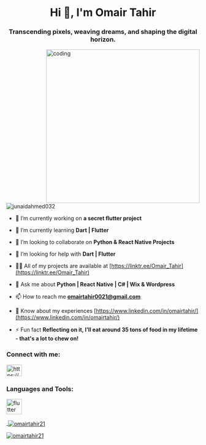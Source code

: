 
<h1 align="center">Hi 👋, I'm Omair Tahir</h1>
<h3 align="center">Transcending pixels, weaving dreams, and shaping the digital horizon.</h3>
<img align="right" alt="coding" width="400" src="https://miro.medium.com/v2/resize:fit:1200/1*anJ_utnaYQXFKbap2s0oJg.gif">
<p align="left"> <img src="https://komarev.com/ghpvc/?username=junaidahmed032&label=Profile%20views&color=0e75b6&style=flat" alt="junaidahmed032" /> </p>

- 🔭 I’m currently working on **a secret flutter project**

- 🌱 I’m currently learning **Dart | Flutter**

- 👯 I’m looking to collaborate on **Python & React Native Projects**

- 🤝 I’m looking for help with **Dart | Flutter**

- 👨‍💻 All of my projects are available at [https://linktr.ee/Omair_Tahir](https://linktr.ee/Omair_Tahir)

- 💬 Ask me about **Python | React Native | C# | Wix & Wordpress**

- 📫 How to reach me **omairtahir0021@gmail.com**

- 📄 Know about my experiences [https://www.linkedin.com/in/omairtahir/](https://www.linkedin.com/in/omairtahir/)

- ⚡ Fun fact **Reflecting on it, I'll eat around 35 tons of food in my lifetime - that's a lot to chew on!**

<h3 align="left">Connect with me:</h3>
<p align="left">
<a href="https://www.linkedin.com/in/omairtahir/" target="blank"><img align="center" src="https://raw.githubusercontent.com/rahuldkjain/github-profile-readme-generator/master/src/images/icons/Social/linked-in-alt.svg" alt="https://www.linkedin.com/in/omairtahir/" height="30" width="40" /></a>
<h3 align="left">Languages and Tools:</h3>
 <img src="https://www.vectorlogo.zone/logos/flutterio/flutterio-icon.svg" alt="flutter" width="40" height="40"/> </a> <a href="https://git-scm.com/" target="_blank" rel="noreferrer"> 

<p>&nbsp;<img align="center" src="https://github-readme-stats.vercel.app/api?username=omairtahir21&show_icons=true&locale=en" alt="omairtahir21" /></p>

<p><img align="center" src="https://github-readme-streak-stats.herokuapp.com/?user=junaidahmed032&" alt="omairtahir21" /></p>
